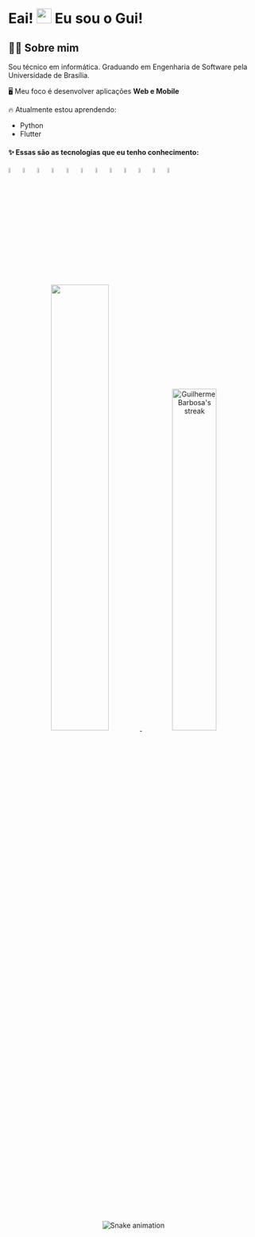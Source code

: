 # Eai! <img src="https://media.giphy.com/media/hvRJCLFzcasrR4ia7z/giphy.gif" width="30"> Eu sou o Gui!</img>

## 🙋‍♂️ Sobre mim
Sou técnico em informática. Graduando em Engenharia de Software pela Universidade de Brasília.

🖥️ Meu foco é desenvolver aplicações <b>Web e Mobile</b>

🔥 Atualmente estou aprendendo:
- Python
- Flutter
#### ✨ Essas são as tecnologias que eu tenho conhecimento:
<div align="left">
  <img src="https://cdn.jsdelivr.net/gh/devicons/devicon/icons/react/react-original.svg" width=5%/>
  <img src="https://cdn.jsdelivr.net/gh/devicons/devicon/icons/html5/html5-original.svg" width=5%/>
  <img src="https://cdn.jsdelivr.net/gh/devicons/devicon/icons/css3/css3-original.svg" width=5%/>
  <img src="https://cdn.jsdelivr.net/gh/devicons/devicon/icons/docker/docker-original.svg" width=5%/>
  <img src="https://cdn.jsdelivr.net/gh/devicons/devicon/icons/javascript/javascript-original.svg" width=5%/>
  <img src="https://cdn.jsdelivr.net/gh/devicons/devicon/icons/typescript/typescript-original.svg" width=5%/>
  <img src="https://cdn.jsdelivr.net/gh/devicons/devicon/icons/selenium/selenium-original.svg" width=5%/>
  <img src="https://cdn.jsdelivr.net/gh/devicons/devicon/icons/nextjs/nextjs-original.svg" width=5%/>
  <img src="https://cdn.jsdelivr.net/gh/devicons/devicon/icons/tailwindcss/tailwindcss-plain.svg" width=5%/>
  <img src="https://cdn.jsdelivr.net/gh/devicons/devicon/icons/nodejs/nodejs-original-wordmark.svg" width=5%/>
  <img src="https://cdn.jsdelivr.net/gh/devicons/devicon/icons/mongodb/mongodb-original-wordmark.svg" width=5%/>
  <img src="https://cdn.jsdelivr.net/gh/devicons/devicon/icons/rails/rails-original-wordmark.svg" width=5%/>
</div>

#

<div align="center">
  <a href="https://github.com/guibrbs/github-readme-stats">
    <img width="48%" src="https://github-readme-stats.vercel.app/api?username=guibrbs&hide=issues&theme=tokyonight&show_icons=true&hide_border=true" />
    <a href="https://github.com/DenverCoder1/github-readme-streak-stats/blob/main/docs/themes/README.md">
    <img width='42%' title="🔥 Get streak stats for your profile at git.io/streak-stats" alt="Guilherme Barbosa's streak" src="https://github-readme-streak-stats.herokuapp.com/?user=guibrbs&theme=tokyonight&hide_border=true&stroke=0000"/>
       
   </a>
  
  ![Snake animation](https://github.com/guibrbs/guibrbs/blob/output/github-contribution-grid-snake.svg)
</div>
